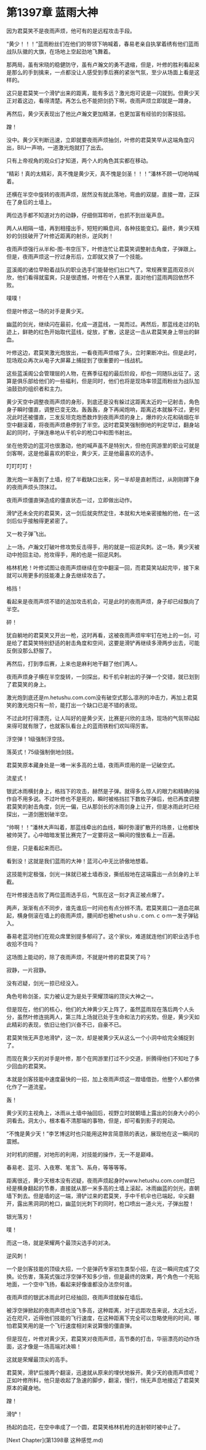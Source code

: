 # 第1397章 蓝雨大神

因为君莫笑不是夜雨声烦，他可有的是远程攻击手段。

“黄少！！！”蓝雨粉丝们在他们的带领下呐喊着，春易老亲自执掌着绣有他们蓝雨战队队徽的大旗，在场地上空起劲地飞舞着。

那两局，虽有宋晓的稳健防守，虽有卢瀚文的勇不退缩，但是，叶修的胜利看起来是那么的手到擒来，一点都没让人感受到季后赛的紧张气氛，至少从场面上看是这样的。

这只是君莫笑一个滑铲出来的距离，能有多远？激光炮可说是一闪就到。但黄少天正对着这边，看得清楚。再怎么也不能把剑扔下啊，夜雨声烦立即就是一蹲身。

再然后，黄少天表现出了他比卢瀚文更加精湛，也更加富有经验的剑客技招。

蹭！

没中。黄少天判断迅速，立即就要夜雨声烦抽剑，叶修的君莫笑早从这端角度闪出，BIU一声响，一道激光炮就打了出去。

只有上帝视角的观众们才知道，两个人的角色其实都在移动。

“精彩！真的太精彩，真不愧是黄少天，真不愧是剑圣！！！”潘林不顾一切地呐喊着。

还横在半空中旋转的夜雨声烦，居然没有就此落地，弯曲的双腿，直接一蹬，正踩在了身后的土墙上。

两位选手都不知道对方的动静，仔细侧耳聆听，也抓不到丝毫声息。

两人从相隔一墙，再到相撞出手，短短的瞬息间，各种技能变幻。最终，黄少天精妙的剑技破开了叶修近距离的射杀，逆风刺！

夜雨声烦强行从半和-图-书空压下，叶修连忙让君莫笑调整射击角度，子弹跟上。但是，夜雨声烦这一拧过身形后，立即就又换了一个技能。

蓝溪阁的诸位早盼着战队的职业选手们能替他们出口气了。常规赛里蓝雨双杀兴欣，他们看得就蛮爽，只是很遗憾，叶修在个人赛里，面对他们蓝雨两回依然不败。

噗噗！

但是叶修这一场的对手是黄少天。

幽蓝的剑光，继续闪在最前，化成一道蓝线，一晃而过。再然后，那蓝线走过的轨迹上，鲜艳的红色开始取代蓝线，绽放，扩散，这是这一击从君莫笑身上带出的鲜血。

叶修这边，君莫笑激光炮放出，一看夜雨声烦缩了头，立时果断冲出。但是此时，现场观众再次从电子大屏幕上捕捉到了很重要的一线战机。

这些蓝溪阁公会管理层的人物，在赛季征程的最后阶段，却也一同随队出征了。这算是俱乐部给他们的一些福利，但是同时，他们也将是现场率领蓝雨粉丝为战队加油鼓劲的组织者和主力。

黄少天空中调整夜雨声烦的身形，到底还是没有躲过这距离太近的一记射击，角色身子瞬时僵直，调整已变无效。轰轰轰，身下再闻炮响，距离近本就躲不过，更何况此时还被僵直，三发反坦克炮悉数炸到夜雨声烦的身上，爆炸的火花和硝烟在半空中翻滚着，将夜雨声烦悬停到了半空。这时君莫笑强制倒地的判定早过，翻身站起的同时，子弹连串地从千机伞的枪口中和图书射出。

坐在他旁边的蓝河也很激动，他的喊声虽不是特别大，但他在网游里的职业可就是剑客啊，这是他最喜欢的职业，黄少天，正是他最喜欢的选手。

叮叮叮叮！

激光炮一半轰到了土墙，挖了半截缺口出来，另一半却是直射而过，从刚刚蹲下身的夜雨声烦头顶抹过。

夜雨声烦僵直弹造成的僵直状态一过，立即做出动作。

滑铲还未全完的君莫笑，这一剑后就突然定住，本就和大地亲密接触的他，在一这剑后似乎接触得更紧密了。

又一枚子弹飞出。

上一场，卢瀚文打破叶修攻势反击得手，用的就是一招逆风刺。这一场，黄少天被动中抢回主动，抢攻得手，用的也是一招逆风刺。

格林机枪！叶修试图让夜雨声烦继续在空中翻滚一回，而君莫笑站起完毕，接下来就可以用更多的技能凑上身去继续攻击了。

格挡！

看起来是夜雨声烦不错的追加攻击机会，可是此时的夜雨声烦，身子却已经飘向了半空。

砰！

犹自躺地的君莫笑又开出一枪，这时再看，这被夜雨声烦牢牢钉在地上的一剑，可是给了君莫笑特别舒适的射击角度和空间，这要是滑铲再继续多滑两步出去，可能反倒没那么舒服了。

再然后，打到季后赛，上来也是麻利地干翻了他们两人。

夜雨声烦身子横在半空旋转，一剑探出，和千机伞射出的子弹一个交错，就已划到了君莫笑的身上。

激光炮到底还是m.hetushu.com.com没有破空式那么凛冽的冲击力，再加上君莫笑的激光炮只有一阶，能打出一个缺口已是不错的表现。

不过此时打得漂亮，让人叫好的是黄少天，比赛是兴欣的主场，现场的气氛带动起来得可就有限了，也就客队看台上的蓝雨铁粉们欢叫得厉害。

浮空弹！1级强制浮空技。

落英式！75级强制倒地剑技。

君莫笑原本藏身处是一堵一米多高的土墙，夜雨声烦用的是一记破空式。

流星式！

银武冰雨横封身上，格挡下的攻击，赫然是子弹。就得多么惊人的眼力和精确的操作自不用多说。不过叶修也不是死的，瞬时被格挡拦下数枚子弹后，他已再度调整君莫笑的射击角度，剑光一偏，已从那剑长的冰雨剑身上让开，但是冰雨此时已经探出，一道剑圈划破半空。

“帅啊！！”潘林大声叫着，那蓝线牵出的血线，瞬时弥漫扩散开的场景，让他都快被帅哭了。心中暗暗发誓比赛完了一定要将这一瞬间的慢放看上一百遍。

但是，只是看起来而已。

看到没！这就是我们蓝雨的大神！蓝河心中无比骄傲地想着。

这技能判定极强，剑光一抹就已被土墙吞没，撕纸般地在这端露出一点剑身的上半截。

在叶修接连击败了两位蓝雨选手后，气氛在这一刻才真正被点爆了。

两声，渐渐有点不同步，谁先谁后一时间也有点分辨不清。君莫笑肩口一道血花飙起，横身侧滚在墙上的夜雨声烦，腰间却也被hetｕshｕ.ｃoｍ.ｃｏｍ一发子弹钻入。

春易老蓝河他们在观众席里别提多郁闷了。这个家伙，难道就连他们的职业选手也收拾不住吗？

这场图上能动的，除了夜雨声烦，不就是叶修的君莫笑了吗？

寂静，一片寂静。

没有迟疑，剑光一掠已经没入。

角色号称剑圣，实力被认定为是处于荣耀顶端的顶尖大神之一。

但是现在，他们的核心，他们的大神黄少天上阵了，虽然蓝雨现在落后两个人头分，虽然叶修连挑两人，第三阵上场就已处于生命和法力的劣势。但是，黄少天如此精彩的表现，依旧让他们兴奋不已，自豪不已。

君莫笑悄无声息地滑铲，这一次，却是被黄少天从这么一个小洞中给完全捕捉到了。

而现在黄少天的对手是叶修，那个在网游里打过不少交道，折腾得他们不知吐了多少回血的君莫笑。

本就是剑客技能中速度最快的一招，加上夜雨声烦这一蹬墙借劲，他整个人都仿佛化作了一道流星。

轰！

黄少天的主视角上，冰雨从土墙中抽回后，视野立时就朝墙上露出的剑身大小的小洞看去。洞太小，根本看不清那端的事物，但是，却可看到影子的晃动。

“不愧是黄少天！”李艺博这时也只能用这种言简意赅的表达，展现他在这一瞬间的震撼。

对时机的把握，对地形的利用，对技能的操作，无一不是巅峰。

春易老、蓝河、入夜寒、笔言飞、系舟，等等等等。

距离很近，黄少天根本没有迟疑，夜雨声烦起身时www.hetushu.com.com就已经是横身翻起的节奏，直接就从那一米多高的土墙上滚起，冰雨幽蓝的剑光，直朝墙下刺去。但是墙的这一端，滑铲过来的君莫笑，手中千机伞也已端起，伞尖翻开，露出黑洞洞的枪口，幽蓝剑光刺下的同时，枪口喷出一道火光，子弹出膛！

银光落刃！

噗！

而这一场，就是荣耀两个最顶尖选手的对决。

逆风刺！

一个是剑客技能的顶级大招，一个是弹药专家初生类型小招，在这一瞬间完成了交换。论伤害，落英式强过浮空弹不知多少倍，但是最终的效果，两个角色一个死贴地面，一个空中飞扬，看起来好像谁都没办法奈何谁。

夜雨声烦的银武冰雨此时已经抽回，夜雨声烦就躲在墙后。

被浮空弹掀起的夜雨声烦也没飞多高，这种距离，对于远距攻击来说，太近太近，近在咫尺，近得他们技能的飞行速度，在这种距离下完全可以忽略使用的时间，哪怕君莫笑用的是一个飞行速度相对来说算慢的僵直弹。

但是现在，叶修对黄少天，君莫笑对夜雨声烦，高节奏的打击，华丽漂亮的动作场面，这才像是一场高端对决嘛！

这就是荣耀最顶尖的高手。

君莫笑，滑铲后接两个翻滚，迅速就从原来的埋伏地躲开。黄少天的夜雨声烦呢？正如叶修所料，他只是收起了急速的脚步，翻滚，慢行，悄无声息地接近了君莫笑原本的藏身地。

蹭！

滑铲！

扬起的血花，在空中串成了一个圆，君莫笑格林机枪的连射顿时被中止了。



[Next Chapter](第1398章 这种感觉.md)